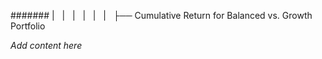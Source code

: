 ####### |   |   |   |   |   |   ├── Cumulative Return for Balanced vs. Growth Portfolio

*Add content here*